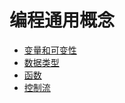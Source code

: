 # 编程通用概念

* [变量和可变性](rust/03_通用编程概念/01_变量和可变性.md)
* [数据类型](rust/03_通用编程概念/02_数据类型.md)
* [函数](rust/03_通用编程概念/rust/03_函数.md)
* [控制流](rust/03_通用编程概念/05_控制流.md)
